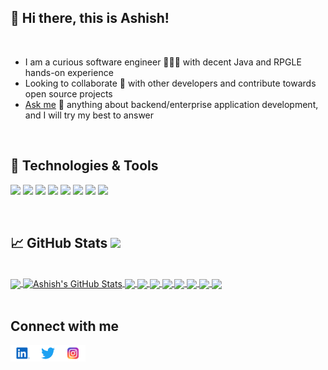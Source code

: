 ## 👋 Hi there, this is Ashish!

<br/>

- I am a curious software engineer 👨🏻‍💻 with decent Java and RPGLE hands-on experience
- Looking to collaborate 👯 with other developers and contribute towards open source projects
- [Ask me][askme] 💬 anything about backend/enterprise application development, and I will try my best to answer

<br/>

## 🔧 Technologies & Tools
![](https://img.shields.io/badge/OS-Linux-informational?style=plastic&logo=linux&logoColor=white&color=blue)
![](https://img.shields.io/badge/Editor-IntelliJ_IDEA-informational?style=plastic&logo=intellij-idea&logoColor=white&color=blue)
![](https://img.shields.io/badge/Editor-VS_Code-informational?style=plastic&logo=Visual-Studio-Code&logoColor=white&color=blue)
![](https://img.shields.io/badge/FrameWork-SpringBoot-informational?style=plastic&logo=Spring&logoColor=white&color=blue)
![](https://img.shields.io/badge/Code-Java-informational?style=plastic&logo=Java&logoColor=white&color=blue)
![](https://img.shields.io/badge/MarkupLang-HTML5-informational?style=plastic&logo=html5&logoColor=white&color=blue)
![](https://img.shields.io/badge/Code-CSS-informational?style=plastic&logo=CSS3&logoColor=white&color=blue)
![](https://img.shields.io/badge/Database-DB2-informational?style=plastic&logo=IBM&logoColor=white&color=blue)

[comment]: <> (![]&#40;https://img.shields.io/badge/Code-Python-informational?style=plastic&logo=python&logoColor=white&color=blue&#41;)

[comment]: <> (![]&#40;https://img.shields.io/badge/Code-JavaScript-informational?style=plastic&logo=javascript&logoColor=white&color=blue&#41;)

[comment]: <> (![]&#40;https://img.shields.io/badge/Code-TypeScript-informational?style=plastic&logo=TypeScript&logoColor=white&color=blue&#41;)

[comment]: <> (![]&#40;https://img.shields.io/badge/Tools-Docker-informational?style=plastic&logo=docker&logoColor=white&color=blue&#41;)

[comment]: <> (![]&#40;https://img.shields.io/badge/Tools-Kubernetes-informational?style=plastic&logo=kubernetes&logoColor=white&color=blue&#41;)

[comment]: <> (![]&#40;https://img.shields.io/badge/Database-Oracle-informational?style=plastic&logo=oracle&logoColor=white&color=blue&#41;)

<br>

## 📈 GitHub Stats ![](https://visitor-badge.glitch.me/badge?page_id=arsatapathy.arsatapathy)

<br>

<a href="https://github.com/arsatapathy">
  <img align="center" src="https://github-readme-stats.vercel.app/api/top-langs/?username=arsatapathy&title_color=ffffff&text_color=c9cacc&icon_color=blue&bg_color=1d1f21&langs_count=3" />
</a>
<a href="https://github.com/arsatapathy">
  <img align="center" src="https://github-readme-stats.vercel.app/api?username=arsatapathy&show_icons=true&line_height=27&count_private=true&title_color=ffffff&text_color=c9cacc&icon_color=blue&bg_color=1d1f21" alt="Ashish's GitHub Stats" />
</a>

<a href="https://github.com/arsatapathy/spring-boot-jpa-demo">
  <img align="center" src="https://github-readme-stats.vercel.app/api/pin/?username=arsatapathy&repo=spring-boot-jpa-demo&title_color=ffffff&text_color=c9cacc&icon_color=2bbc8a&bg_color=1d1f21" />
</a>

<a href="https://github.com/arsatapathy/spring-security-demo">
  <img align="center" src="https://github-readme-stats.vercel.app/api/pin/?username=arsatapathy&repo=spring-security-demo&title_color=ffffff&text_color=c9cacc&icon_color=2bbc8a&bg_color=1d1f21" />
</a>  

<a href="https://github.com/arsatapathy/spring-boot-unit-test-demo">
  <img align="center" src="https://github-readme-stats.vercel.app/api/pin/?username=arsatapathy&repo=spring-boot-unit-test-demo&title_color=ffffff&text_color=c9cacc&icon_color=2bbc8a&bg_color=1d1f21" />
</a> 

<a href="https://github.com/arsatapathy/spring-boot-rest-client-demo">
  <img align="center" src="https://github-readme-stats.vercel.app/api/pin/?username=arsatapathy&repo=spring-boot-rest-client-demo&title_color=ffffff&text_color=c9cacc&icon_color=2bbc8a&bg_color=1d1f21" />
</a> 

<a href="https://github.com/arsatapathy/spring-boot-jdbc-demo">
  <img align="center" src="https://github-readme-stats.vercel.app/api/pin/?username=arsatapathy&repo=spring-boot-jdbc-demo&title_color=ffffff&text_color=c9cacc&icon_color=2bbc8a&bg_color=1d1f21" />
</a>

<a href="https://github.com/arsatapathy/spring-boot-demo">
  <img align="center" src="https://github-readme-stats.vercel.app/api/pin/?username=arsatapathy&repo=spring-boot-demo&title_color=ffffff&text_color=c9cacc&icon_color=2bbc8a&bg_color=1d1f21" />
</a>

<a href="https://github.com/arsatapathy/data-structure-demo">
  <img align="center" src="https://github-readme-stats.vercel.app/api/pin/?username=arsatapathy&repo=data-structure-demo&title_color=ffffff&text_color=c9cacc&icon_color=2bbc8a&bg_color=1d1f21" />
</a>

<a href="https://github.com/arsatapathy/data-structure-demo">
  <img align="center" src="https://github-readme-stats.vercel.app/api/pin/?username=arsatapathy&repo=data-structure-demo&title_color=ffffff&text_color=c9cacc&icon_color=2bbc8a&bg_color=1d1f21" />
</a>

<br>
<br>

## Connect with me 
[<img align="left" alt="arsatapathy | LinkedIn" width="40px" src="./Assets/LinkedIn.svg" />][linkedin]
[<img align="left" alt="arsatapathy | Twitter" width="40px" src="./Assets/Twitter.svg" />][twitter]
[<img align="left" alt="arsatapathy | Instagram" width="40px" src="./Assets/Instagram.svg" />][instagram]

<br/>
<br/>
<br/>

<!-- ![My github stats][githubstats] -->

[linkedin]: https://linkedin.com/in/arsatapathy
[twitter]: https://twitter.com/arsatapathy
[instagram]: https://instagram.com/arsatapathy
[askme]: https://github.com/arsatapathy/arsatapathy/issues
<!-- [githubstats]: https://github-readme-stats.vercel.app/api?username=arsatapathy&show_icons=true -->
